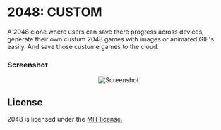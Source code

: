 # 2048: CUSTOM

A 2048 clone where users can save there progress across devices, generate their own custum 2048 games with images or animated GIF's easily. And save those custume games to the cloud.

### Screenshot
<p align="center">
  <img src="https://raw.githubusercontent.com/cdivry/2048-with-IMAGES/master/screenshot.png" alt="Screenshot"/>
</p>

## License
2048 is licensed under the [MIT license.](https://github.com/gabrielecirulli/2048/blob/master/LICENSE.txt)
